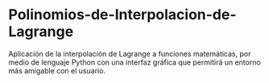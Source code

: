 # Polinomios-de-Interpolacion-de-Lagrange
Aplicación de la interpolación de Lagrange a funciones matemáticas, por medio de lenguaje Python con una interfaz gráfica que permitirá un entorno más amigable con el usuario.
